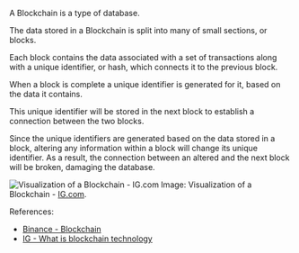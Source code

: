 A Blockchain is a type of database.

The data stored in a Blockchain is split into many of small sections, or blocks.

Each block contains the data associated with a set of transactions along with a
unique identifier, or hash, which connects it to the previous block.

When a block is complete a unique identifier is generated for it, based on the data it contains.

This unique identifier will be stored in the next block to establish a connection between the two blocks.

Since the unique identifiers are generated based on the data stored in a block,
altering any information within a block will change its unique identifier.
As a result, the connection between an altered and the next block will
be broken, damaging the database.

![Visualization of a Blockchain - IG.com](https://a.c-dn.net/c/content/dam/publicsites/igcom/uk/images/ContentImage/IG-What-is-blockchain-technology-Blocks-with-des.png)
Image: Visualization of a Blockchain - [IG.com](https://www.ig.com/en/trading-strategies/what-is-blockchain-technology--200710).

References:
-   [Binance - Blockchain](https://academy.binance.com/en/glossary/blockchain)
-   [IG - What is blockchain technology](https://www.ig.com/en/trading-strategies/what-is-blockchain-technology--200710)
